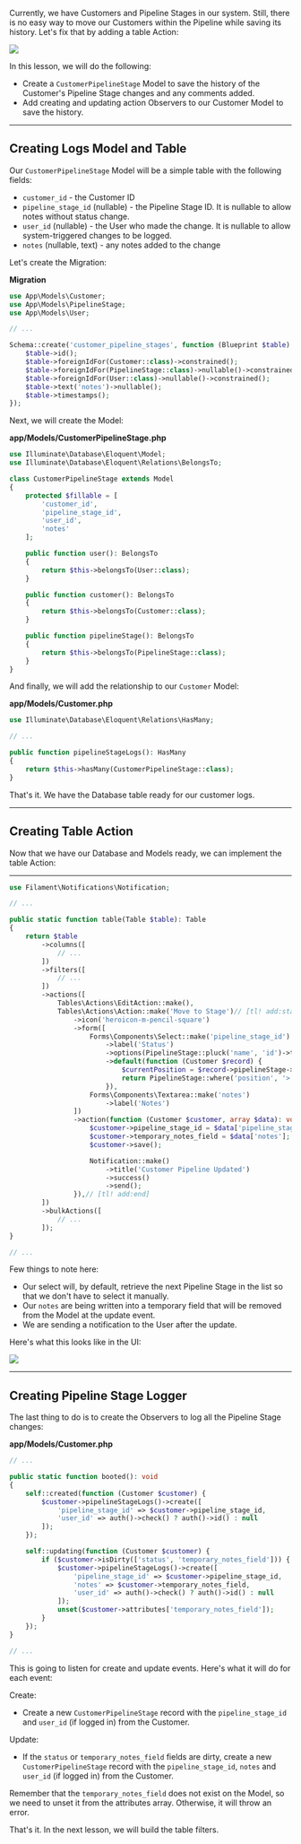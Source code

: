 Currently, we have Customers and Pipeline Stages in our system. Still, there is no easy way to move our Customers within the Pipeline while saving its history. Let's fix that by adding a table Action:

![](./images2/customerMoveToStageButton.png)

In this lesson, we will do the following:

- Create a `CustomerPipelineStage` Model to save the history of the Customer's Pipeline Stage changes and any comments added.
- Add creating and updating action Observers to our Customer Model to save the history.

---

## Creating Logs Model and Table

Our `CustomerPipelineStage` Model will be a simple table with the following fields:

- `customer_id` - the Customer ID
- `pipeline_stage_id` (nullable) - the Pipeline Stage ID. It is nullable to allow notes without status change.
- `user_id` (nullable) - the User who made the change. It is nullable to allow system-triggered changes to be logged.
- `notes` (nullable, text) - any notes added to the change

Let's create the Migration:

**Migration**
```php
use App\Models\Customer;
use App\Models\PipelineStage;
use App\Models\User;

// ...

Schema::create('customer_pipeline_stages', function (Blueprint $table) {
    $table->id();
    $table->foreignIdFor(Customer::class)->constrained();
    $table->foreignIdFor(PipelineStage::class)->nullable()->constrained();
    $table->foreignIdFor(User::class)->nullable()->constrained();
    $table->text('notes')->nullable();
    $table->timestamps();
});
```

Next, we will create the Model:

**app/Models/CustomerPipelineStage.php**
```php
use Illuminate\Database\Eloquent\Model;
use Illuminate\Database\Eloquent\Relations\BelongsTo;

class CustomerPipelineStage extends Model
{
    protected $fillable = [
        'customer_id',
        'pipeline_stage_id',
        'user_id',
        'notes'
    ];

    public function user(): BelongsTo
    {
        return $this->belongsTo(User::class);
    }

    public function customer(): BelongsTo
    {
        return $this->belongsTo(Customer::class);
    }

    public function pipelineStage(): BelongsTo
    {
        return $this->belongsTo(PipelineStage::class);
    }
}
```

And finally, we will add the relationship to our `Customer` Model:

**app/Models/Customer.php**
```php
use Illuminate\Database\Eloquent\Relations\HasMany;

// ...

public function pipelineStageLogs(): HasMany
{
    return $this->hasMany(CustomerPipelineStage::class);
}
```

That's it. We have the Database table ready for our customer logs.

---

## Creating Table Action

Now that we have our Database and Models ready, we can implement the table Action:

****
```php
use Filament\Notifications\Notification;

// ...

public static function table(Table $table): Table
{
    return $table
        ->columns([
            // ...
        ])
        ->filters([
            // ...
        ])
        ->actions([
            Tables\Actions\EditAction::make(),
            Tables\Actions\Action::make('Move to Stage')// [tl! add:start]
                ->icon('heroicon-m-pencil-square')
                ->form([
                    Forms\Components\Select::make('pipeline_stage_id')
                        ->label('Status')
                        ->options(PipelineStage::pluck('name', 'id')->toArray())
                        ->default(function (Customer $record) {
                            $currentPosition = $record->pipelineStage->position;
                            return PipelineStage::where('position', '>', $currentPosition)->first()?->id;
                        }),
                    Forms\Components\Textarea::make('notes')
                        ->label('Notes')
                ])
                ->action(function (Customer $customer, array $data): void {
                    $customer->pipeline_stage_id = $data['pipeline_stage_id'];
                    $customer->temporary_notes_field = $data['notes'];
                    $customer->save();

                    Notification::make()
                        ->title('Customer Pipeline Updated')
                        ->success()
                        ->send();
                }),// [tl! add:end]
        ])
        ->bulkActions([
            // ...
        ]);
}

// ...
```

Few things to note here:

- Our select will, by default, retrieve the next Pipeline Stage in the list so that we don't have to select it manually.
- Our `notes` are being written into a temporary field that will be removed from the Model at the update event.
- We are sending a notification to the User after the update.

Here's what this looks like in the UI:

![](./images2/customerMoveToStageButton.png)

---

## Creating Pipeline Stage Logger

The last thing to do is to create the Observers to log all the Pipeline Stage changes:

**app/Models/Customer.php**
```php
// ...

public static function booted(): void
{
    self::created(function (Customer $customer) {
        $customer->pipelineStageLogs()->create([
            'pipeline_stage_id' => $customer->pipeline_stage_id,
            'user_id' => auth()->check() ? auth()->id() : null
        ]);
    });

    self::updating(function (Customer $customer) {
        if ($customer->isDirty(['status', 'temporary_notes_field'])) {
            $customer->pipelineStageLogs()->create([
                'pipeline_stage_id' => $customer->pipeline_stage_id,
                'notes' => $customer->temporary_notes_field,
                'user_id' => auth()->check() ? auth()->id() : null
            ]);
            unset($customer->attributes['temporary_notes_field']);
        }
    });
}

// ...
```

This is going to listen for create and update events. Here's what it will do for each event:

Create:
- Create a new `CustomerPipelineStage` record with the `pipeline_stage_id` and `user_id` (if logged in) from the Customer.

Update:
- If the `status` or `temporary_notes_field` fields are dirty, create a new `CustomerPipelineStage` record with the `pipeline_stage_id`, `notes` and `user_id` (if logged in) from the Customer.

Remember that the `temporary_notes_field` does not exist on the Model, so we need to unset it from the attributes array. Otherwise, it will throw an error.

That's it. In the next lesson, we will build the table filters.
